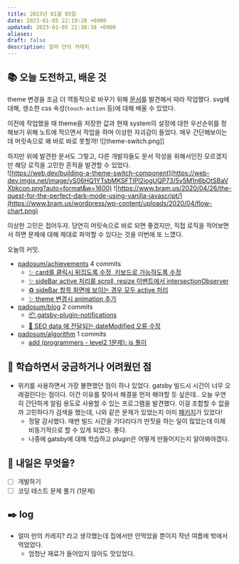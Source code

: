 ```yaml
---
title: 2023년 01월 05일
date: 2023-01-05 22:19:28 +0900
updated: 2023-01-05 22:38:38 +0900
aliases:
draft: false
description: 얼마 만의 카레지
---
```


## 📚 오늘 도전하고, 배운 것

theme 변경을 조금 더 역동적으로 바꾸기 위해 [문서](https://web.dev/building-a-theme-switch-component/)를 발견해서 따라 작업했다.
svg에 대해, 생소한 css 속성(`touch-action` 등)에 대해 배울 수 있었다.

이전에 작업했을 때 theme을 저장한 값과 현재 system의 설정에 대한 우선순위를 정해보기 위해 노트에 적으면서 작업을 하며 이상한 자괴감이 들었다. 매우 간단해보이는데 머릿속으로 왜 바로 바로 못할까!
![[theme-switch.png]]

하지만 위에 발견한 문서도 그렇고, 다른 개발자들도 문서 작성을 위해서인진 모르겠지만 해당 로직을 고민한 흔적을 발견할 수 있었다.  
![https://web.dev/building-a-theme-switch-component](https://web-dev.imgix.net/image/vS06HQ1YTsbMKSFTIPl2iogUQP73/5v5M1n6bOtSBaVXbkcon.png?auto=format&w=1600)
![https://www.bram.us/2020/04/26/the-quest-for-the-perfect-dark-mode-using-vanilla-javascript/](https://www.bram.us/wordpress/wp-content/uploads/2020/04/flow-chart.png)

이상한 고민은 접어두자. 당연히 머릿속으로 바로 되면 좋겠지만, 직접 로직을 적어보면서 하면 문제에 대해 제대로 파악할 수 있다는 것을 이번에 또 느꼈다.

<!-- commit -->

오늘의 커밋.

- [padosum/achievements](https://github.com/padosum/achievements) 4 commits
  - [✨ card를 클릭시 뒤집도록 수정, 키보드로 가능하도록 수정](https://github.com/padosum/achievements/commit/bbf869e8ffcc4a412a313ecfc1fb18c547e35335)
  - [✨ sideBar active 처리를 scroll, resize 이벤트에서 intersectionObserver](https://github.com/padosum/achievements/commit/920aea5c92b4adedd81054245a6ba349a0520459)
  - [♻️ sideBar 항목 화면에 보이는 경우 모두 active 처리](https://github.com/padosum/achievements/commit/21b478dc25643cab38fb55d64aadbfaee2a0b5ff)
  - [✨ theme 변경시 animation 추가](https://github.com/padosum/achievements/commit/91158ec375e70a1fd6f344e3d4ec9f6de88c5f2f)
- [padosum/blog](https://github.com/padosum/blog) 2 commits
  - [📦 gatsby-plugin-notifications](https://github.com/padosum/blog/commit/bf681637efe5fe00da2955e0fe294d267f062ad9)
  - [🐛 SEO data 에 전달되는 dateModified 오류 수정](https://github.com/padosum/blog/commit/21520e48031e4e082ca7996946ae5e6751f181de)
- [padosum/algorithm](https://github.com/padosum/algorithm) 1 commits
  - [add (programmers - level2 1문제): js 풀이](https://github.com/padosum/algorithm/commit/edb12f79f4e731adbbb15755b1a243fed8d62dc8)
  <!-- commitstop -->

## 🤔 학습하면서 궁금하거나 어려웠던 점

- 위키를 사용하면서 가장 불편했던 점이 하나 있었다. gatsby 빌드시 시간이 너무 오래걸린다는 점이다. 이건 이유를 찾아서 해결을 먼저 해야할 듯 싶은데.. 오늘 우연히 간단하게 알림 용도로 사용할 수 있는 프로그램을 발견했다. 이걸 조합할 수 없을까 고민하다가 검색을 했는데, 나와 같은 문제가 있었는지 이미 [패키지](https://github.com/TylerBarnes/gatsby-plugin-notifications)가 있었다!
  - 정말 감사했다. 매번 빌드 시간을 기다리다가 딴짓을 하는 일이 많았는데 이제 비동기적으로 할 수 있게 되었다. 좋다.
  - 나중에 gatsby에 대해 학습하고 plugin은 어떻게 만들어지는지 알아봐야겠다.

## 🌅 내일은 무엇을?

- [ ] 개발하기
- [ ] 코딩 테스트 문제 풀기 (1문제)

## ✒️ log

- 얼마 만의 카레지? 라고 생각했는데 집에서만 안먹었을 뿐이지 작년 여름에 밖에서 먹었었다.
  - 엄청난 재료가 들어있지 않아도 맛있었다.
